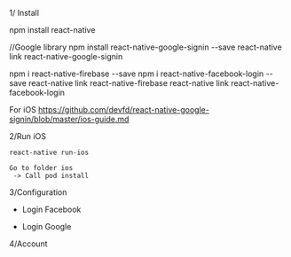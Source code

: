 1/ Install

 npm install react-native

 //Google library
npm install react-native-google-signin --save
react-native link react-native-google-signin

npm i react-native-firebase --save
npm i react-native-facebook-login --save
react-native link react-native-firebase
react-native link react-native-facebook-login

For iOS
https://github.com/devfd/react-native-google-signin/blob/master/ios-guide.md



 2/Run iOS

 ```
 react-native run-ios
 ```

 ```
 Go to folder ios
  -> Call pod install
 ```



 3/Configuration
<script src="https://www.gstatic.com/firebasejs/4.11.0/firebase.js"></script>
<script>
  // Initialize Firebase
  var config = {
    apiKey: "AIzaSyBWQWrit2ieaRs44EJe5Qhvp2RF-qwJCP0",
    authDomain: "testreactnative-767c8.firebaseapp.com",
    databaseURL: "https://testreactnative-767c8.firebaseio.com",
    projectId: "testreactnative-767c8",
    storageBucket: "testreactnative-767c8.appspot.com",
    messagingSenderId: "762353163795"
  };
  firebase.initializeApp(config);
</script>

 - Login Facebook


 - Login Google

 4/Account
